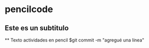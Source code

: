 # pencilcode
## Este es un subtitulo
** Texto actividades en pencil
$git commit -m "agregué una línea"
